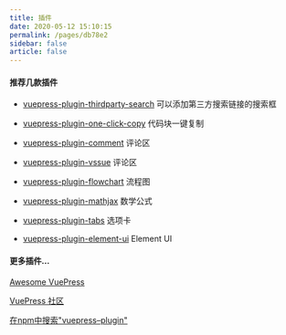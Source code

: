 ```yaml
---
title: 插件
date: 2020-05-12 15:10:15
permalink: /pages/db78e2
sidebar: false
article: false
---
```


#### 推荐几款插件

* [vuepress-plugin-thirdparty-search](https://github.com/xugaoyi/vuepress-plugin-thirdparty-search) 可以添加第三方搜索链接的搜索框

* [vuepress-plugin-one-click-copy](https://www.npmjs.com/package/vuepress-plugin-one-click-copy) 代码块一键复制

* [vuepress-plugin-comment](https://github.com/dongyuanxin/vuepress-plugin-comment) 评论区
* [vuepress-plugin-vssue](https://vssue.js.org/) 评论区

* [vuepress-plugin-flowchart](https://flowchart.vuepress.ulivz.com/) 流程图

* [vuepress-plugin-mathjax](https://vuepress.github.io/zh/plugins/mathjax/) 数学公式

* [vuepress-plugin-tabs](https://superbiger.github.io/vuepress-plugin-tabs/) 选项卡

* [vuepress-plugin-element-ui](https://lq782655835.github.io/vuepress-plugin-element-ui/) Element UI

#### 更多插件...

  [Awesome VuePress](https://github.com/vuepressjs/awesome-vuepress)

  [VuePress 社区](https://vuepress.github.io/zh/)

  [在npm中搜索"vuepress–plugin"](https://www.npmjs.com/search?q=vuepress%E2%80%93plugin)
